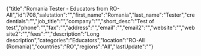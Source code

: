 {"title":"Romania Tester - Educators from RO-All","id":708,"salutation":"","first_name":"Romania","last_name":"Tester","credentials":"","job_title":"","company":"","short_desc":"Test of test","phone":"","fax":"","address":"","email":"","email2":"","website":"","website2":"","fees":"","description":"Long description","categories":"Educators","location":"RO-All (Romania)","countries":"RO","regions":"All","lastUpdate":""}